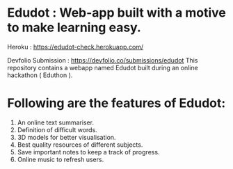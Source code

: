 # Edudot : Web-app built with a motive to make learning easy.

Heroku : https://edudot-check.herokuapp.com/

Devfolio Submission : https://devfolio.co/submissions/edudot
This repository contains a webapp named Edudot built during an online hackathon ( Eduthon ).

# Following are the features of Edudot:

1. An online text summariser.
2. Definition of difficult words.
3. 3D models for better visualisation. 
4. Best quality resources of different subjects.
5. Save important notes to keep a track of progress.
6. Online music to refresh users.
